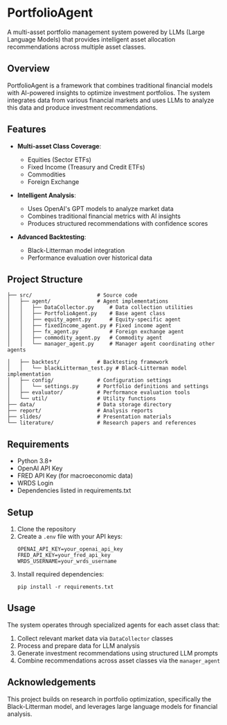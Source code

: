 # PortfolioAgent

A multi-asset portfolio management system powered by LLMs (Large Language Models) that provides intelligent asset allocation recommendations across multiple asset classes.

## Overview

PortfolioAgent is a framework that combines traditional financial models with AI-powered insights to optimize investment portfolios. The system integrates data from various financial markets and uses LLMs to analyze this data and produce investment recommendations.

## Features

- **Multi-asset Class Coverage**:
  - Equities (Sector ETFs)
  - Fixed Income (Treasury and Credit ETFs)
  - Commodities
  - Foreign Exchange

- **Intelligent Analysis**:
  - Uses OpenAI's GPT models to analyze market data
  - Combines traditional financial metrics with AI insights
  - Produces structured recommendations with confidence scores

- **Advanced Backtesting**:
  - Black-Litterman model integration
  - Performance evaluation over historical data

## Project Structure

```
├── src/                     # Source code
│   ├── agent/               # Agent implementations
│   │   ├── DataCollector.py     # Data collection utilities
│   │   ├── PortfolioAgent.py    # Base agent class
│   │   ├── equity_agent.py      # Equity-specific agent
│   │   ├── fixedIncome_agent.py # Fixed income agent
│   │   ├── fx_agent.py          # Foreign exchange agent
│   │   ├── commodity_agent.py   # Commodity agent
│   │   └── manager_agent.py     # Manager agent coordinating other agents

│   ├── backtest/            # Backtesting framework
│   │   └── blackLitterman_test.py # Black-Litterman model implementation
│   ├── config/              # Configuration settings
│   │   └── settings.py      # Portfolio definitions and settings
│   ├── evaluator/           # Performance evaluation tools
│   └── util/                # Utility functions
├── data/                    # Data storage directory
├── report/                  # Analysis reports
├── slides/                  # Presentation materials
└── literature/              # Research papers and references
```

## Requirements

- Python 3.8+
- OpenAI API Key
- FRED API Key (for macroeconomic data)
- WRDS Login
- Dependencies listed in requirements.txt

## Setup

1. Clone the repository
2. Create a `.env` file with your API keys:
   ```
   OPENAI_API_KEY=your_openai_api_key
   FRED_API_KEY=your_fred_api_key
   WRDS_USERNAME=your_wrds_username 
   ```
3. Install required dependencies:
   ```
   pip install -r requirements.txt
   ```

## Usage

The system operates through specialized agents for each asset class that:

1. Collect relevant market data via `DataCollector` classes
2. Process and prepare data for LLM analysis
3. Generate investment recommendations using structured LLM prompts
4. Combine recommendations across asset classes via the `manager_agent`


## Acknowledgements

This project builds on research in portfolio optimization, specifically the Black-Litterman model, and leverages large language models for financial analysis. 